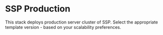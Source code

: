 # SSP Production

This stack deploys production server cluster of SSP. Select the appropriate template version - based on your scalability preferences. 
